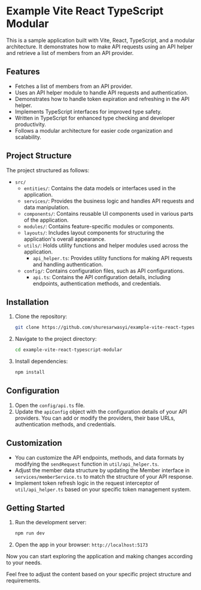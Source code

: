 # Example Vite React TypeScript Modular

This is a sample application built with Vite, React, TypeScript, and a modular architecture. It demonstrates how to make API requests using an API helper and retrieve a list of members from an API provider.

## Features

- Fetches a list of members from an API provider.
- Uses an API helper module to handle API requests and authentication.
- Demonstrates how to handle token expiration and refreshing in the API helper.
- Implements TypeScript interfaces for improved type safety.
- Written in TypeScript for enhanced type checking and developer productivity.
- Follows a modular architecture for easier code organization and scalability.

## Project Structure

The project structured as follows:

- `src/`
  - `entities/`: Contains the data models or interfaces used in the application.
  - `services/`: Provides the business logic and handles API requests and data manipulation.
  - `components/`: Contains reusable UI components used in various parts of the application.
  - `modules/`: Contains feature-specific modules or components.
  - `layouts/`: Includes layout components for structuring the application's overall appearance.
  - `utils/`: Holds utility functions and helper modules used across the application.
    - `api_helper.ts`: Provides utility functions for making API requests and handling authentication.
  - `config/`: Contains configuration files, such as API configurations.
    - `api.ts`: Contains the API configuration details, including endpoints, authentication methods, and credentials.

## Installation

1. Clone the repository:

   ```bash
   git clone https://github.com/shuresarwasyi/example-vite-react-typescript-modular.git
   ```

2. Navigate to the project directory:

   ```bash
   cd example-vite-react-typescript-modular
   ```

3. Install dependencies:

   ```bash
   npm install
   ```

## Configuration

1. Open the `config/api.ts` file.
2. Update the `apiConfig` object with the configuration details of your API providers. You can add or modify the providers, their base URLs, authentication methods, and credentials.

## Customization

- You can customize the API endpoints, methods, and data formats by modifying the `sendRequest` function in `util/api_helper.ts`.
- Adjust the member data structure by updating the Member interface in `services/memberService.ts` to match the structure of your API response.
- Implement token refresh logic in the request interceptor of `util/api_helper.ts` based on your specific token management system.

## Getting Started

1. Run the development server:

   ```bash
   npm run dev
   ```

2. Open the app in your browser: `http://localhost:5173`

Now you can start exploring the application and making changes according to your needs.

Feel free to adjust the content based on your specific project structure and requirements.
